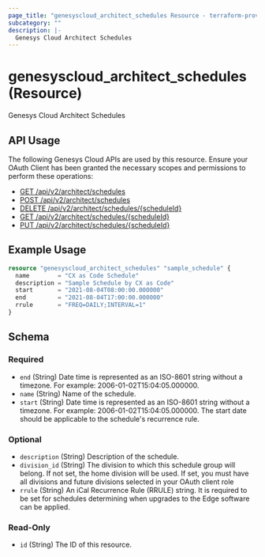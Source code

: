 ```yaml
---
page_title: "genesyscloud_architect_schedules Resource - terraform-provider-genesyscloud"
subcategory: ""
description: |-
  Genesys Cloud Architect Schedules
---
```

# genesyscloud_architect_schedules (Resource)

Genesys Cloud Architect Schedules

## API Usage
The following Genesys Cloud APIs are used by this resource. Ensure your OAuth Client has been granted the necessary scopes and permissions to perform these operations:

* [GET /api/v2/architect/schedules](https://developer.genesys.cloud/api/rest/v2/architect/#get-api-v2-architect-schedules)
* [POST /api/v2/architect/schedules](https://developer.genesys.cloud/api/rest/v2/architect/#post-api-v2-architect-schedules)
* [DELETE /api/v2/architect/schedules/{scheduleId}](https://developer.genesys.cloud/api/rest/v2/architect/#delete-api-v2-architect-schedules--scheduleId-)
* [GET /api/v2/architect/schedules/{scheduleId}](https://developer.genesys.cloud/api/rest/v2/architect/#get-api-v2-architect-schedules--scheduleId-)
* [PUT /api/v2/architect/schedules/{scheduleId}](https://developer.genesys.cloud/api/rest/v2/architect/#put-api-v2-architect-schedules--scheduleId-)

## Example Usage

```terraform
resource "genesyscloud_architect_schedules" "sample_schedule" {
  name        = "CX as Code Schedule"
  description = "Sample Schedule by CX as Code"
  start       = "2021-08-04T08:00:00.000000"
  end         = "2021-08-04T17:00:00.000000"
  rrule       = "FREQ=DAILY;INTERVAL=1"
}
```

<!-- schema generated by tfplugindocs -->
## Schema

### Required

- `end` (String) Date time is represented as an ISO-8601 string without a timezone. For example: 2006-01-02T15:04:05.000000.
- `name` (String) Name of the schedule.
- `start` (String) Date time is represented as an ISO-8601 string without a timezone. For example: 2006-01-02T15:04:05.000000. The start date should be applicable to the schedule's recurrence rule.

### Optional

- `description` (String) Description of the schedule.
- `division_id` (String) The division to which this schedule group will belong. If not set, the home division will be used. If set, you must have all divisions and future divisions selected in your OAuth client role
- `rrule` (String) An iCal Recurrence Rule (RRULE) string. It is required to be set for schedules determining when upgrades to the Edge software can be applied.

### Read-Only

- `id` (String) The ID of this resource.

